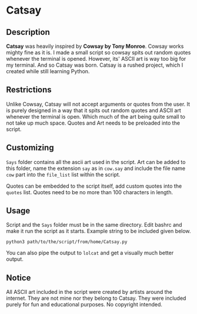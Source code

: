 # Catsay

## Description

__Catsay__ was heavily inspired by __Cowsay by Tony Monroe__. Cowsay works mighty fine as it is. I made a small script so cowsay spits out random quotes whenever the terminal is opened.
However, its' ASCII art is way too big for my terminal. And so Catsay was born. Catsay is a rushed project, which I created while still learning Python. 

## Restrictions

Unlike Cowsay, Catsay will not accept arguments or quotes from the user. It is purely designed in a way that it spits out random quotes and ASCII art whenever the terminal is open. Which much of the art being quite small to not take up much space. Quotes and Art needs to be preloaded into the script.  

## Customizing

`Says` folder contains all the ascii art used in the script. Art can be added to this folder, name the extension `say` as in `cow.say` and include the file name `cow` part into the `file_list` list within the script.

Quotes can be embedded to the script itself, add custom quotes into the `quotes` list. Quotes need to be no more than 100 characters in length.

## Usage

Script and the `Says` folder must be in the same directory. Edit bashrc and make it run the script as it starts. Example string to be included given below.

```
python3 path/to/the/script/from/home/Catsay.py
```

You can also pipe the output to `lolcat` and get a visually much better output.

## Notice

All ASCII art included in the script were created by artists around the internet. They are not mine nor they belong to Catsay. They were included purely for fun and educational purposes. No copyright intended.